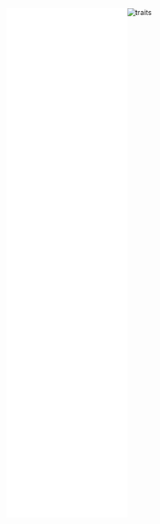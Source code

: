 <div style="display: flex; justify-content: center;">
  <img src="/github-metrics.svg" alt="metrics"/>
  <img src="https://github.com/todorinskiz/todorinskiz/assets/6491638/de27017e-7ba5-4e72-b056-999a1d8512b1" alt="traits"/>
</div>
